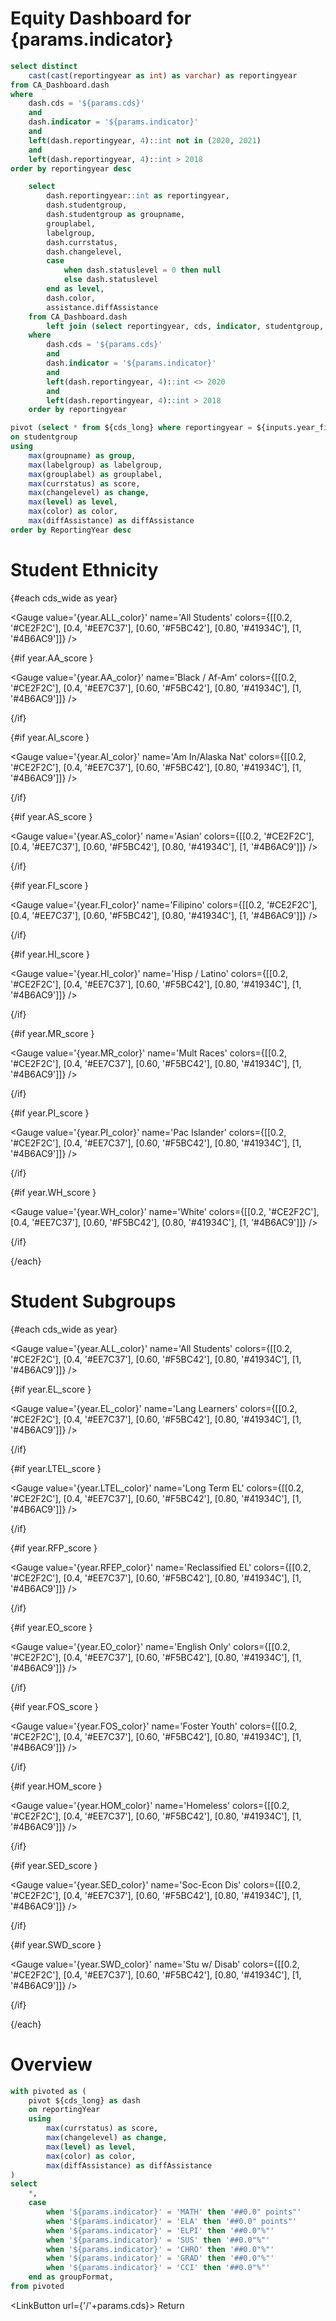 
# Equity Dashboard for {params.indicator}

```sql cds_years
select distinct
    cast(cast(reportingyear as int) as varchar) as reportingyear
from CA_Dashboard.dash
where
    dash.cds = '${params.cds}'
    and
    dash.indicator = '${params.indicator}'
    and
    left(dash.reportingyear, 4)::int not in (2020, 2021)
    and
    left(dash.reportingyear, 4)::int > 2018
order by reportingyear desc
```

<ButtonGroup data={cds_years} name=year_filter value=reportingyear defaultValue="2024"/>


```sql cds_long
    select
        dash.reportingyear::int as reportingyear,
        dash.studentgroup,
        dash.studentgroup as groupname,
        grouplabel,
        labelgroup,
        dash.currstatus,
        dash.changelevel,
        case 
            when dash.statuslevel = 0 then null
            else dash.statuslevel
        end as level,
        dash.color,
        assistance.diffAssistance
    from CA_Dashboard.dash
        left join (select reportingyear, cds, indicator, studentgroup, differentiatedAssistance as diffAssistance from CA_Dashboard.assistance) as assistance on assistance.cds = '${params.cds}' and assistance.indicator = '${params.indicator}' and dash.reportingyear = assistance.reportingyear and dash.studentgroup = assistance.studentgroup
    where
        dash.cds = '${params.cds}'
        and
        dash.indicator = '${params.indicator}'
        and
        left(dash.reportingyear, 4)::int <> 2020
        and
        left(dash.reportingyear, 4)::int > 2018
    order by reportingyear
```

```sql cds_wide
pivot (select * from ${cds_long} where reportingyear = ${inputs.year_filter}) as dash
on studentgroup
using 
    max(groupname) as group,
    max(labelgroup) as labelgroup,
    max(grouplabel) as grouplabel,
    max(currstatus) as score,
    max(changelevel) as change, 
    max(level) as level,
    max(color) as color,
    max(diffAssistance) as diffAssistance
order by ReportingYear desc
```

# Student Ethnicity

{#each cds_wide as year}

<Grid cols=6>

<Gauge 
    value='{year.ALL_color}'
    name='All Students'
    colors={[[0.2, '#CE2F2C'], [0.4, '#EE7C37'], [0.60, '#F5BC42'], [0.80, '#41934C'], [1, '#4B6AC9']]}
/>

{#if year.AA_score }

<Gauge 
    value='{year.AA_color}'
    name='Black / Af-Am'
    colors={[[0.2, '#CE2F2C'], [0.4, '#EE7C37'], [0.60, '#F5BC42'], [0.80, '#41934C'], [1, '#4B6AC9']]}
/>

{/if}

{#if year.AI_score }

<Gauge 
    value='{year.AI_color}'
    name='Am In/Alaska Nat'
    colors={[[0.2, '#CE2F2C'], [0.4, '#EE7C37'], [0.60, '#F5BC42'], [0.80, '#41934C'], [1, '#4B6AC9']]}
/>

{/if}

{#if year.AS_score }

<Gauge 
    value='{year.AS_color}'
    name='Asian'
    colors={[[0.2, '#CE2F2C'], [0.4, '#EE7C37'], [0.60, '#F5BC42'], [0.80, '#41934C'], [1, '#4B6AC9']]}
/>

{/if}

{#if year.FI_score }

<Gauge 
    value='{year.FI_color}'
    name='Filipino'
    colors={[[0.2, '#CE2F2C'], [0.4, '#EE7C37'], [0.60, '#F5BC42'], [0.80, '#41934C'], [1, '#4B6AC9']]}
/>

{/if}

{#if year.HI_score }

<Gauge 
    value='{year.HI_color}'
    name='Hisp / Latino'
    colors={[[0.2, '#CE2F2C'], [0.4, '#EE7C37'], [0.60, '#F5BC42'], [0.80, '#41934C'], [1, '#4B6AC9']]}
/>

{/if}

{#if year.MR_score }

<Gauge 
    value='{year.MR_color}'
    name='Mult Races'
    colors={[[0.2, '#CE2F2C'], [0.4, '#EE7C37'], [0.60, '#F5BC42'], [0.80, '#41934C'], [1, '#4B6AC9']]}
/>

{/if}

{#if year.PI_score }

<Gauge 
    value='{year.PI_color}'
    name='Pac Islander'
    colors={[[0.2, '#CE2F2C'], [0.4, '#EE7C37'], [0.60, '#F5BC42'], [0.80, '#41934C'], [1, '#4B6AC9']]}
/>

{/if}

{#if year.WH_score }

<Gauge 
    value='{year.WH_color}'
    name='White'
    colors={[[0.2, '#CE2F2C'], [0.4, '#EE7C37'], [0.60, '#F5BC42'], [0.80, '#41934C'], [1, '#4B6AC9']]}
/>

{/if}

</Grid>

{/each}

# Student Subgroups

{#each cds_wide as year}

<Grid cols=6>

<Gauge 
    value='{year.ALL_color}'
    name='All Students'
    colors={[[0.2, '#CE2F2C'], [0.4, '#EE7C37'], [0.60, '#F5BC42'], [0.80, '#41934C'], [1, '#4B6AC9']]}
/>

{#if year.EL_score }

<Gauge 
    value='{year.EL_color}'
    name='Lang Learners'
    colors={[[0.2, '#CE2F2C'], [0.4, '#EE7C37'], [0.60, '#F5BC42'], [0.80, '#41934C'], [1, '#4B6AC9']]}
/>

{/if}

{#if year.LTEL_score }

<Gauge 
    value='{year.LTEL_color}'
    name='Long Term EL'
    colors={[[0.2, '#CE2F2C'], [0.4, '#EE7C37'], [0.60, '#F5BC42'], [0.80, '#41934C'], [1, '#4B6AC9']]}
/>

{/if}

{#if year.RFP_score }

<Gauge 
    value='{year.RFEP_color}'
    name='Reclassified EL'
    colors={[[0.2, '#CE2F2C'], [0.4, '#EE7C37'], [0.60, '#F5BC42'], [0.80, '#41934C'], [1, '#4B6AC9']]}
/>

{/if}

{#if year.EO_score }

<Gauge 
    value='{year.EO_color}'
    name='English Only'
    colors={[[0.2, '#CE2F2C'], [0.4, '#EE7C37'], [0.60, '#F5BC42'], [0.80, '#41934C'], [1, '#4B6AC9']]}
/>

{/if}

{#if year.FOS_score }

<Gauge 
    value='{year.FOS_color}'
    name='Foster Youth'
    colors={[[0.2, '#CE2F2C'], [0.4, '#EE7C37'], [0.60, '#F5BC42'], [0.80, '#41934C'], [1, '#4B6AC9']]}
/>

{/if}

{#if year.HOM_score }

<Gauge 
    value='{year.HOM_color}'
    name='Homeless'
    colors={[[0.2, '#CE2F2C'], [0.4, '#EE7C37'], [0.60, '#F5BC42'], [0.80, '#41934C'], [1, '#4B6AC9']]}
/>

{/if}

{#if year.SED_score }

<Gauge 
    value='{year.SED_color}'
    name='Soc-Econ Dis'
    colors={[[0.2, '#CE2F2C'], [0.4, '#EE7C37'], [0.60, '#F5BC42'], [0.80, '#41934C'], [1, '#4B6AC9']]}
/>

{/if}

{#if year.SWD_score }

<Gauge 
    value='{year.SWD_color}'
    name='Stu w/ Disab'
    colors={[[0.2, '#CE2F2C'], [0.4, '#EE7C37'], [0.60, '#F5BC42'], [0.80, '#41934C'], [1, '#4B6AC9']]}
/>

{/if}

</Grid>

{/each}

# Overview

```sql cds_groups
with pivoted as (
    pivot ${cds_long} as dash
    on reportingYear
    using 
        max(currstatus) as score,
        max(changelevel) as change,
        max(level) as level,
        max(color) as color,
        max(diffAssistance) as diffAssistance
)
select
    *,
    case
        when '${params.indicator}' = 'MATH' then '##0.0" points"'
        when '${params.indicator}' = 'ELA' then '##0.0" points"'
        when '${params.indicator}' = 'ELPI' then '##0.0"%"'
        when '${params.indicator}' = 'SUS' then '##0.0"%"'
        when '${params.indicator}' = 'CHRO' then '##0.0"%"'
        when '${params.indicator}' = 'GRAD' then '##0.0"%"'
        when '${params.indicator}' = 'CCI' then '##0.0"%"'
    end as groupFormat,
from pivoted
```

<DataTable data={cds_groups} rows=All groupBy=labelgroup groupType=section wrapTitles=true>
    <Column id=labelgroup title=Group/>
    <Column id=grouplabel title="Student Subgroup" />
    <Column id=2024_diffAssistance title="Differentiated Assistance" colGroup=2024 align=center/>
    <Column id=2024_color title=Level colGroup=2024 align=center contentType=colorscale colorScale={['#CE2F2C', '#EE7C37', '#F5BC42', '#41934C', '#4B6AC9']} colorBreakpoints={[1,2,3,4,5]} />
    <Column id=2024_score title=Score colGroup=2024 align=center fmtColumn=groupFormat/>
    <Column id=2023_color title=Level colGroup=2023 align=center contentType=colorscale colorScale={['#CE2F2C', '#EE7C37', '#F5BC42', '#41934C', '#4B6AC9']} colorBreakpoints={[1,2,3,4,5]} />
    <Column id=2023_score title=Score colGroup=2023 align=center fmtColumn=groupFormat/>
    <Column id=2022_color title=Level colGroup=2022 align=center contentType=colorscale colorScale={['#CE2F2C', '#EE7C37', '#F5BC42', '#41934C', '#4B6AC9']} colorBreakpoints={[1,2,3,4,5]} />
    <Column id=2022_score title=Score colGroup=2022 align=center fmtColumn=groupFormat/>
    <Column id=2019_color title=Level colGroup=2019 align=center contentType=colorscale colorScale={['#CE2F2C', '#EE7C37', '#F5BC42', '#41934C', '#4B6AC9']} colorBreakpoints={[1,2,3,4,5]} />
    <Column id=2019_score title=Score colGroup=2019 align=center fmtColumn=groupFormat/>
</DataTable>

<LinkButton url={'/'+params.cds}>
    Return 
</LinkButton>